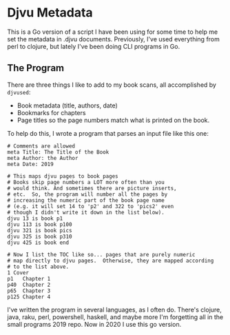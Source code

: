 # Djvu Metadata

This is a Go version of a script I have been using for some time
to help me set the metadata in .djvu documents.  Previously, I've
used everything from perl to clojure, but lately I've been doing
CLI programs in Go. 

## The Program

There are three things I like to add to my book scans, all accomplished by `djvused`:

 - Book metadata (title, authors, date)
 - Bookmarks for chapters
 - Page titles so the page numbers match what is printed on the book.

To help do this, I wrote a program that parses an input file like this one:

~~~~~~
# Comments are allowed
meta Title: The Title of the Book
meta Author: the Author
meta Date: 2019

# This maps djvu pages to book pages
# Books skip page numbers a LOT more often than you
# would think. And sometimes there are picture inserts,
# etc.  So, the program will number all the pages by 
# increasing the numeric part of the book page name
# (e.g. it will set 14 to 'p2' and 322 to 'pics2' even
# though I didn't write it down in the list below).
djvu 13 is book p1
djvu 113 is book p100
djvu 321 is book pics
djvu 325 is book p310
djvu 425 is book end

# Now I list the TOC like so... pages that are purely numeric
# map directly to djvu pages.  Otherwise, they are mapped according
# to the list above.
1 Cover
p1   Chapter 1
p40  Chapter 2
p65  Chapter 3
p125 Chapter 4
~~~~~~

I've written the program in several languages, as I often do.  There's clojure, java, 
raku, perl, powershell, haskell, and maybe more I'm forgetting all in the small programs 2019 repo.
Now in 2020 I use this go version.

